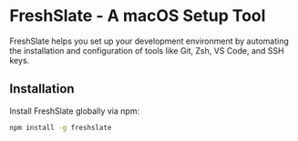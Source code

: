 # FreshSlate - A macOS Setup Tool

FreshSlate helps you set up your development environment by automating the installation and configuration of tools like Git, Zsh, VS Code, and SSH keys.

## Installation

Install FreshSlate globally via npm:

```bash
npm install -g freshslate
